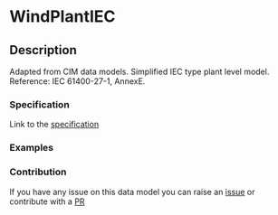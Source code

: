 # WindPlantIEC

## Description 

Adapted from CIM data models. Simplified IEC type plant level model.   Reference: IEC 61400-27-1, AnnexE.
### Specification

Link to the [specification](https://smart-data-models.github.io/dataModel.EnergyCIM/WindPlantIEC/doc/spec.md)
### Examples
### Contribution

 If you have any issue on this data model you can raise an [issue](https://github.com/smart-data-models/dataModel.EnergyCIM/issues)  or contribute with a [PR](https://github.com/smart-data-models/dataModel.EnergyCIM/pulls)